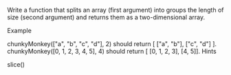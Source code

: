 Write a function that splits an array (first argument) into groups the length of size (second argument) and returns them as a two-dimensional array.

Example

chunkyMonkey(["a", "b", "c", "d"], 2) should return [ ["a", "b"], ["c", "d"] ].
chunkyMonkey([0, 1, 2, 3, 4, 5], 4) should return [ [0, 1, 2, 3], [4, 5]].
Hints

slice()
